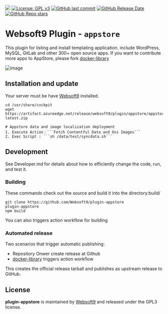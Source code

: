 [![](https://lab.frogg.it/lydra/yunohost/ansible-yunohost/badges/main/pipeline.svg)](https://lab.frogg.it/lydra/yunohost/ansible-yunohost/-/pipelines)
[![License: GPL v3](https://img.shields.io/badge/License-GPL%20v3-blue.svg)](http://www.gnu.org/licenses/gpl-3.0)
[![GitHub last commit](https://img.shields.io/github/last-commit/LydraFr/ansible-yunohost)](https://github.com/LydraFr/ansible-yunohost)
[![GitHub Release Date](https://img.shields.io/github/release-date/LydraFr/ansible-yunohost)](https://github.com/LydraFr/ansible-yunohost)
[![GitHub Repo stars](https://img.shields.io/github/stars/LydraFr/ansible-yunohost?style=social)](https://github.com/LydraFr/ansible-yunohost)

# Websoft9 Plugin - `appstore`

This plugin for listing and install templating application. include WordPress, MySQL, GitLab and other 300+ open source apps. If you want to contribute more apps to AppStore, please fork [docker-library](https://github.com/Websoft9/docker-library)

![image](https://github.com/Websoft9/plugin-appstore/assets/16741975/74c3919c-9906-448d-aab9-9334d8fb8d60)

## Installation and update

Your server must be have [Websoft9](https://github.com/Websoft9) installed.  

```
cd /usr/share/cockpit
wget https://artifact.azureedge.net/release/websoft9/plugin/appstore/appstore-latest.zip

# Appstore data and image localization deployment
1. Execute Action：```Fetch Contentful Data and Oss Images```
2. Exec Script : ```sh /data/test/syncdata.sh```
```

## Development

See Developer.md for details about how to efficiently change the code, run, and test it.

### Building

These commands check out the source and build it into the directory:build/
```
git clone https://github.com/Websoft9/plugin-appstore
plugin-appstore
npm build
```
You can also triggers action workflow for building

### Automated release

Two scenarios that trigger automatic publishing:

* Repository Onwer create release at Github
* [docker-library](https://github.com/Websoft9/docker-library)  triggers action workflow

This creates the official release tarball and publishes as upstream release to GitHub.

### 

## License

**plugin-appstore** is maintained by [Websoft9](https://www.websoft9.com) and released under the GPL3 license.

